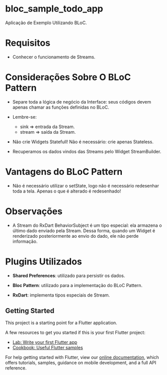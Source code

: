 # bloc_sample_todo_app

Aplicação de Exemplo Utilizando BLoC.

# Requisitos
- Conhecer o funcionamento de Streams.

# Considerações Sobre O BLoC Pattern
- Separe toda a lógica de negócio da Interface: seus códigos devem apenas chamar as funções definidas
no BLoC.

- Lembre-se:
    - sink => entrada da Stream.
    - stream => saída da Stream.

- Não crie Widgets Statefull! Não é necessário: crie apenas Stateless.

- Recuperamos os dados vindos das Streams pelo Widget StreamBuilder.

# Vantagens do BLoC Pattern
- Não é necessário utilizar o setState, logo não é necessário redesenhar toda a tela. Apenas o que é
alterado é redesenhado!

# Observações
- A Stream do RxDart BehaviorSubject é um tipo especial: ela armazena o último dado enviado pela
Stream. Dessa forma, quando um Widget é renderizado posteriormente ao envio do dado, ele não perde
informação.

# Plugins Utilizados
- **Shared Preferences**: utilizado para persistir os dados.

- **Bloc Pattern**: utilizado para a implementação do BLoC Pattern.

- **RxDart**: implementa tipos especiais de Stream.

## Getting Started

This project is a starting point for a Flutter application.

A few resources to get you started if this is your first Flutter project:

- [Lab: Write your first Flutter app](https://flutter.dev/docs/get-started/codelab)
- [Cookbook: Useful Flutter samples](https://flutter.dev/docs/cookbook)

For help getting started with Flutter, view our
[online documentation](https://flutter.dev/docs), which offers tutorials,
samples, guidance on mobile development, and a full API reference.

